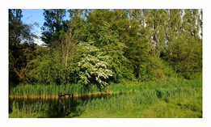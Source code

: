 <!-- 
.. title: پیاده‌روی در دلفت-عصر نوزده می دوهزار و پانزده
.. slug: 2015-05-19-lopen-in-delft
.. date: 2015-05-19 20:14:54 UTC+02:00
.. tags: 
.. category: پیاده‌روی در دلفت
.. link: 
.. description: 
.. type: text
-->

![delft](/20150519_delft_small.jpg)

